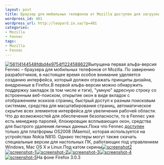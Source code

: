 ```yaml
---
layout: post
title: Браузер для мобильных телефонов от Mozilla доступен для загрузки
wordpress_id: 481
wordpress_url: http://leopard.in.ua/?p=481
categories:
- Mozilla
- Fennec
tags:
- Mozilla
- Fennec
---
```

[![](http://leopard.in.ua/wp-content/uploads/2008/10/56114144548fdbd4e9754f1224588622.jpg "56114144548fdbd4e9754f1224588622")](http://leopard.in.ua/wp-content/uploads/2008/10/56114144548fdbd4e9754f1224588622.jpg)Выпущена первая альфа-версия Fennec – браузера для мобильных телефонов от Mozilla. По заверению разработчиков, в настоящее время особое внимание уделяется созданию интерфейса, который должен отражать принципы дизайна, внедренные в Firefox.В первой альфа-версии можно обнаружить поддержку закладок (в том числе и тэги), "умную" адресную строку со встроенным веб-поиском, открытие окон в виде вкладок с отображением эскизов страниц, быстрый доступ к разным поисковым системам, средства для масштабирования страниц, автоматическое скрытие всех элементов интерфейса для увеличения рабочей области. Что до возможностей для обеспечения безопасности, то в Fennec уже есть менеджер паролей, блокировщик всплывающих окон, средства для быстрого удаления личных данных.Пока что Fennec [доступен](http://www.mozilla.org/projects/fennec/1.0a1/releasenotes/) только для платформы OS2008 (Maemo), которая используется на устройствах Nokia N810. Однако тестеры могут также скачать специальные версии для настольных ПК, работающих под управлением Windows, Mac OS X и Linux.Под катом скрины<!--more-->[![](http://leopard.in.ua/wp-content/uploads/2008/10/screenshot2-300x240.png "screenshot2")](http://leopard.in.ua/wp-content/uploads/2008/10/screenshot2.png)[![](http://leopard.in.ua/wp-content/uploads/2008/10/screenshot-1-300x240.png "screenshot-1")](http://leopard.in.ua/wp-content/uploads/2008/10/screenshot-1.png)[![](http://leopard.in.ua/wp-content/uploads/2008/10/screenshot-2-150x150.png "screenshot-2")](http://leopard.in.ua/wp-content/uploads/2008/10/screenshot-2.png)[![](http://leopard.in.ua/wp-content/uploads/2008/10/screenshot-3-300x240.png "screenshot-3")](http://leopard.in.ua/wp-content/uploads/2008/10/screenshot-3.png)[![](http://leopard.in.ua/wp-content/uploads/2008/10/screenshot-4-300x240.png "screenshot-4")](http://leopard.in.ua/wp-content/uploads/2008/10/screenshot-4.png)[![](http://leopard.in.ua/wp-content/uploads/2008/10/screenshot-5-300x240.png "screenshot-5")](http://leopard.in.ua/wp-content/uploads/2008/10/screenshot-5.png)На фоне Firefox 3.0.3
